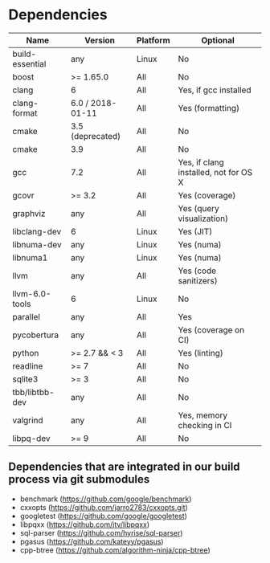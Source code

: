 # Dependencies

| Name             | Version          | Platform |                              Optional |
| ---------------- | ---------------- | -------- | ------------------------------------- |
| build-essential  | any              |    Linux |                                    No |
| boost            | >= 1.65.0        |    All   |                                    No |
| clang            | 6                |    All   |                 Yes, if gcc installed |
| clang-format     | 6.0 / 2018-01-11 |    All   |                      Yes (formatting) |
| cmake            | 3.5 (deprecated) |    All   |                                    No |
| cmake            | 3.9              |    All   |                                    No |
| gcc              | 7.2              |    All   | Yes, if clang installed, not for OS X |
| gcovr            | >= 3.2           |    All   |                        Yes (coverage) |
| graphviz         | any              |    All   |             Yes (query visualization) |
| libclang-dev     | 6                |    Linux |                             Yes (JIT) |
| libnuma-dev      | any              |    Linux |                            Yes (numa) |
| libnuma1         | any              |    Linux |                            Yes (numa) |
| llvm             | any              |    All   |                 Yes (code sanitizers) |
| llvm-6.0-tools   | 6                |    Linux |                                    No |
| parallel         | any              |    All   |                                   Yes |
| pycobertura      | any              |    All   |                  Yes (coverage on CI) |
| python           | >= 2.7 && < 3    |    All   |                         Yes (linting) |
| readline         | >= 7             |    All   |                                    No |
| sqlite3          | >= 3             |    All   |                                    No |
| tbb/libtbb-dev   | any              |    All   |                                    No |
| valgrind         | any              |    All   |            Yes, memory checking in CI |
| libpq-dev        | >= 9             |    All   |                                    No |


## Dependencies that are integrated in our build process via git submodules
- benchmark (https://github.com/google/benchmark)
- cxxopts (https://github.com/jarro2783/cxxopts.git)
- googletest (https://github.com/google/googletest)
- libpqxx (https://github.com/jtv/libpqxx)
- sql-parser (https://github.com/hyrise/sql-parser)
- pgasus (https://github.com/kateyy/pgasus)
- cpp-btree (https://github.com/algorithm-ninja/cpp-btree)
